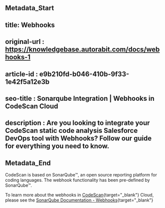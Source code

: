 ## Metadata_Start
## title: Webhooks
## original-url : https://knowledgebase.autorabit.com/docs/webhooks-1
## article-id : e9b210fd-b046-410b-9f33-1e42f5a12e3b
## seo-title : Sonarqube Integration | Webhooks in CodeScan Cloud
## description : Are you looking to integrate your CodeScan static code analysis Salesforce DevOps tool with Webhooks? Follow our guide for everything you need to know.
## Metadata_End
CodeScan is based on SonarQube™, an open source reporting platform for coding languages. The webhook functionality has been pre-defined by SonarQube™.  

To learn more about the webhooks in [CodeScan](https://www.codescan.io/){target="_blank"} Cloud, please see the [SonarQube Documentation - Webhooks](https://docs.sonarqube.org/latest/project-administration/webhooks/){target="_blank"}
